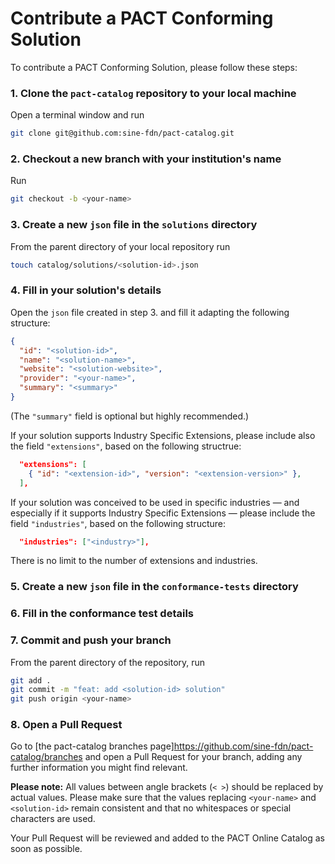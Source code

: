 # Contribute a PACT Conforming Solution

To contribute a PACT Conforming Solution, please follow these steps:

### 1. Clone the `pact-catalog` repository to your local machine

Open a terminal window and run

```sh
git clone git@github.com:sine-fdn/pact-catalog.git
```

### 2. Checkout a new branch with your institution's name

Run

```sh
git checkout -b <your-name>
```

### 3. Create a new `json` file in the `solutions` directory

From the parent directory of your local repository run

```sh
touch catalog/solutions/<solution-id>.json
```

### 4. Fill in your solution's details

Open the `json` file created in step 3. and fill it adapting the following structure:

```json
{
  "id": "<solution-id>",
  "name": "<solution-name>",
  "website": "<solution-website>",
  "provider": "<your-name>",
  "summary": "<summary>"
}
```

(The `"summary"` field is optional but highly recommended.)

If your solution supports Industry Specific Extensions, please include also the field `"extensions"`, based on the following structrue:

```json
  "extensions": [
    { "id": "<extension-id>", "version": "<extension-version>" },
  ],
```

If your solution was conceived to be used in specific industries — and especially if it supports Industry Specific Extensions — please include the field `"industries"`, based on the following structure:

```json
  "industries": ["<industry>"],
```

There is no limit to the number of extensions and industries.

### 5. Create a new `json` file in the `conformance-tests` directory

### 6. Fill in the conformance test details

### 7. Commit and push your branch

From the parent directory of the repository, run

```sh
git add .
git commit -m "feat: add <solution-id> solution"
git push origin <your-name>
```

### 8. Open a Pull Request

Go to [the pact-catalog branches page]https://github.com/sine-fdn/pact-catalog/branches and open a Pull Request for your branch, adding any further information you might find relevant.

<strong>Please note:</strong> All values between angle brackets (`< >`) should be replaced by actual values. Please make sure that the values replacing `<your-name>` and `<solution-id>` remain consistent and that no whitespaces or special characters are used.

Your Pull Request will be reviewed and added to the PACT Online Catalog as soon as possible.
